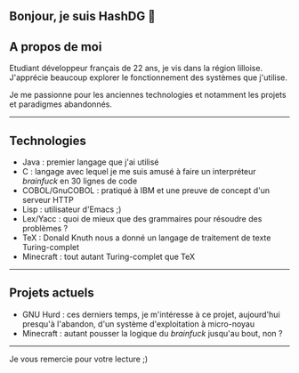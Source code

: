 ## Bonjour, je suis HashDG 👋

## A propos de moi

Etudiant développeur français de 22 ans, je vis dans la région lilloise. J'apprécie beaucoup explorer le fonctionnement des systèmes que j'utilise.

Je me passionne pour les anciennes technologies et notamment les projets et paradigmes abandonnés.

---

## Technologies

- Java : premier langage que j'ai utilisé
- C : langage avec lequel je me suis amusé à faire un interpréteur *brainfuck* en 30 lignes de code
- COBOL/GnuCOBOL : pratiqué à IBM et une preuve de concept d'un serveur HTTP
- Lisp : utilisateur d'Emacs ;)
- Lex/Yacc : quoi de mieux que des grammaires pour résoudre des problèmes ?
- TeX : Donald Knuth nous a donné un langage de traitement de texte Turing-complet
- Minecraft : tout autant Turing-complet que TeX

---

## Projets actuels

- GNU Hurd : ces derniers temps, je m'intéresse à ce projet, aujourd'hui presqu'à l'abandon, d'un système d'exploitation à micro-noyau
- Minecraft : autant pousser la logique du *brainfuck* jusqu'au bout, non ?

---

Je vous remercie pour votre lecture ;)
